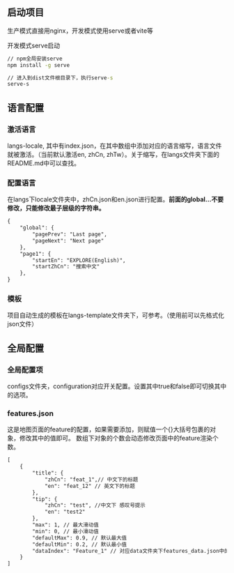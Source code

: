 ## 启动项目
生产模式直接用nginx，开发模式使用serve或者vite等

开发模式serve启动
```cmd
// npm全局安装serve
npm install -g serve

// 进入到dist文件根目录下，执行serve-s
serve-s
``` 

## 语言配置
### 激活语言
langs-locale, 其中有index.json，在其中数组中添加对应的语言缩写，语言文件就被激活。（当前默认激活en, zhCn, zhTw）。关于缩写，在langs文件夹下面的README.md中可以查找。

### 配置语言
在langs下locale文件夹中，zhCn.json和en.json进行配置。**前面的global...不要修改，只能修改最子层级的字符串。** 
```markdown
{
	"global": {
		"pagePrev": "Last page",
		"pageNext": "Next page"
	},
	"page1": {
		"startEn": "EXPLORE(English)",
		"startZhCn": "搜索中文"
	},
}
```

### 模板
项目自动生成的模板在langs-template文件夹下，可参考。（使用前可以先格式化json文件）


## 全局配置
### 全局配置项
configs文件夹，configuration对应开关配置。设置其中true和false即可切换其中的选项。

### features.json
这是地图页面的feature的配置，如果需要添加，则赋值一个{}大括号包裹的对象，修改其中的值即可。 数组下对象的个数会动态修改页面中的feature渲染个数。
```markdown
[
    {
        "title": {
            "zhCn": "feat_1",// 中文下的标题
            "en": "feat_12" // 英文下的标题
        },
        "tip": {
            "zhCn": "test", //中文下 感叹号提示
            "en": "test2"
        },
        "max": 1, // 最大滑动值
        "min": 0, // 最小滑动值
        "defaultMax": 0.9, // 默认最大值
        "defaultMin": 0.2, // 默认最小值
        "dataIndex": "Feature_1" // 对应data文件夹下features_data.json中的key，一定要对应，不然不会渲染。
    }
]
```

